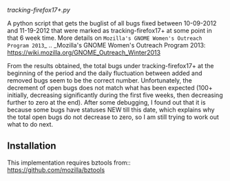 *tracking-firefox17+.py*

A python script that gets the buglist of all bugs fixed between 10-09-2012 and 11-19-2012 that were marked as tracking-firefox17+ at some point in that 6 week time. More details on `Mozilla's GNOME Women's Outreach Program 2013`_
.. _Mozilla's GNOME Women's Outreach Program 2013: https://wiki.mozilla.org/GNOME_Outreach_Winter2013

From the results obtained, the total bugs under tracking-firefox17+ at the beginning of the period and the daily fluctuation between added and removed bugs seem to be the correct number. Unfortunately, the decrement of open bugs does not match what has been expected (100+ initially, decreasing significantly during the first five weeks, then decreasing further to zero at the end). After some debugging, I found out that it is because some bugs have statuses NEW till this date, which explains why the total open bugs do not decrease to zero, so I am still trying to work out what to do next.

Installation
------------

This implementation requires bztools from::
    https://github.com/mozilla/bztools
